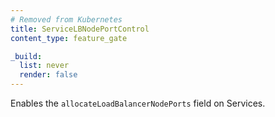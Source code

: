 ```yaml
---
# Removed from Kubernetes
title: ServiceLBNodePortControl
content_type: feature_gate

_build:
  list: never
  render: false
---
```

Enables the `allocateLoadBalancerNodePorts` field on Services.

